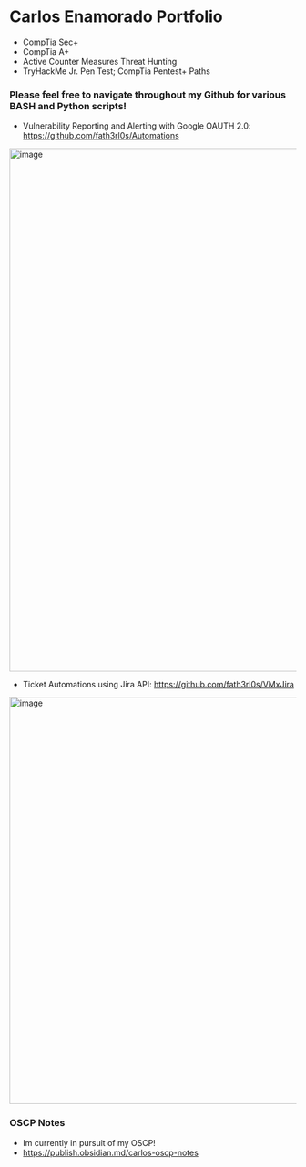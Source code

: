 # Carlos Enamorado Portfolio
- CompTia Sec+ 
- CompTia A+
- Active Counter Measures Threat Hunting
- TryHackMe Jr. Pen Test; CompTia Pentest+ Paths


### Please feel free to navigate throughout my Github for various BASH and Python scripts!

- Vulnerability Reporting and Alerting with Google OAUTH 2.0: https://github.com/fath3rl0s/Automations
<img width="918" alt="image" src="https://github.com/user-attachments/assets/b69d5b67-c504-4e04-92d9-0693b015f15d">

- Ticket Automations using Jira API: https://github.com/fath3rl0s/VMxJira

<img width="714" alt="image" src="https://github.com/user-attachments/assets/08474ef1-ac39-4dc4-8159-a22e8ec78fc5">

### OSCP Notes
- Im currently in pursuit of my OSCP!
- https://publish.obsidian.md/carlos-oscp-notes

